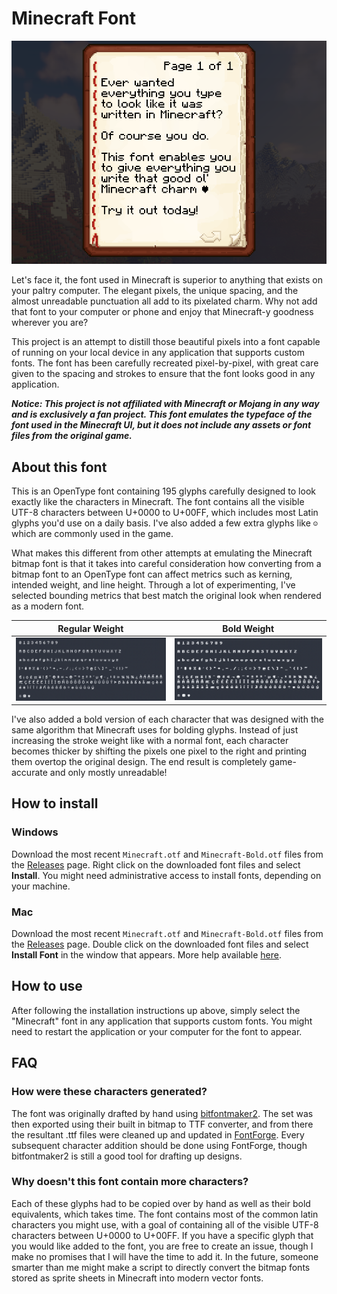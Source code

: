 # Minecraft Font

![](images/in-game-screenshot.png)

Let's face it, the font used in Minecraft is superior to anything that exists on your paltry computer. The elegant pixels, the unique spacing, and the almost unreadable punctuation all add to its pixelated charm. Why not add that font to your computer or phone and enjoy that Minecraft-y goodness wherever you are?

This project is an attempt to distill those beautiful pixels into a font capable of running on your local device in any application that supports custom fonts. The font has been carefully recreated pixel-by-pixel, with great care given to the spacing and strokes to ensure that the font looks good in any application.

***Notice: This project is not affiliated with Minecraft or Mojang in any way and is exclusively a fan project. This font emulates the typeface of the font used in the Minecraft UI, but it does not include any assets or font files from the original game.***

## About this font

This is an OpenType font containing 195 glyphs carefully designed to look exactly like the characters in Minecraft. The font contains all the visible UTF-8 characters between U+0000 to U+00FF, which includes most Latin glyphs you'd use on a daily basis. I've also added a few extra glyphs like `☺` which are commonly used in the game.

What makes this different from other attempts at emulating the Minecraft bitmap font is that it takes into careful consideration how converting from a bitmap font to an OpenType font can affect metrics such as kerning, intended weight, and line height. Through a lot of experimenting, I've selected bounding metrics that best match the original look when rendered as a modern font.

Regular Weight             |  **Bold Weight**
:-------------------------:|:-------------------------:
| ![](images/glyphset.png) | ![](images/glyphset-bold.png) |

I've also added a bold version of each character that was designed with the same algorithm that Minecraft uses for bolding glyphs. Instead of just increasing the stroke weight like with a normal font, each character becomes thicker by shifting the pixels one pixel to the right and printing them overtop the original design. The end result is completely game-accurate and only mostly unreadable!

## How to install

### Windows

Download the most recent `Minecraft.otf` and `Minecraft-Bold.otf` files from the [Releases](https://github.com/IdreesInc/Minecraft-Font/releases) page. Right click on the downloaded font files and select **Install**. You might need administrative access to install fonts, depending on your machine.

### Mac

Download the most recent `Minecraft.otf` and `Minecraft-Bold.otf` files from the [Releases](https://github.com/IdreesInc/Minecraft-Font/releases) page. Double click on the downloaded font files and select **Install Font** in the window that appears. More help available [here](https://support.apple.com/en-us/HT201749).

## How to use

After following the installation instructions up above, simply select the "Minecraft" font in any application that supports custom fonts. You might need to restart the application or your computer for the font to appear.

## FAQ

### How were these characters generated?

The font was originally drafted by hand using [bitfontmaker2](https://www.pentacom.jp/pentacom/bitfontmaker2/). The set was then exported using their built in bitmap to TTF converter, and from there the resultant .ttf files were cleaned up and updated in [FontForge](https://fontforge.org/en-US/). Every subsequent character addition should be done using FontForge, though bitfontmaker2 is still a good tool for drafting up designs.

### Why doesn't this font contain more characters?

Each of these glyphs had to be copied over by hand as well as their bold equivalents, which takes time. The font contains most of the common latin characters you might use, with a goal of containing all of the visible UTF-8 characters between U+0000 to U+00FF. If you have a specific glyph that you would like added to the font, you are free to create an issue, though I make no promises that I will have the time to add it. In the future, someone smarter than me might make a script to directly convert the bitmap fonts stored as sprite sheets in Minecraft into modern vector fonts.

<!-- ### Is there a monospaced version?

Absolutely, check out [Minecraft Mono](https://github.com/IdreesInc/Minecraft-Mono) for a monospaced version with updated glyphs for better readability. -->
